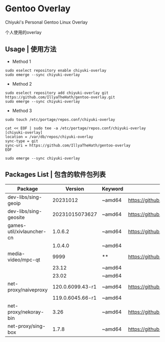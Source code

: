 # Gentoo Overlay
Chiyuki's Personal Gentoo Linux Overlay

个人使用的overlay

## Usage | 使用方法

- Method 1
```
sudo eselect repository enable chiyuki-overlay
sudo emerge --sync chiyuki-overlay
```
- Method 2
```
sudo eselect repository add chiyuki-overlay git https://github.com/IllyaTheHath/gentoo-overlay.git
sudo emerge --sync chiyuki-overlay
```
- Method 3
```
sudo touch /etc/portage/repos.conf/chiyuki-overlay

cat << EOF | sudo tee -a /etc/portage/repos.conf/chiyuki-overlay
[chiyuki-overlay]
location = /var/db/repos/chiyuki-overlay
sync-type = git
sync-uri = https://github.com/IllyaTheHath/gentoo-overlay
EOF

sudo emerge --sync chiyuki-overlay
```

## Packages List | 包含的软件包列表

| Package | Version | Keyword | Homepage |
| ------- | ------- | ------- | -------- |
| dev-libs/sing-geoip | 20231012 | ~amd64 | https://github.com/SagerNet/sing-geoip |
| dev-libs/sing-geosite | 20231015073627 | ~amd64 | https://github.com/IllyaTheHath/sing-geosite |
| games-util/xivlauncher-cn | 1.0.6.2 | ~amd64 | https://github.com/ottercorp/XIVLauncher.Core |
| | 1.0.4.0 | ~amd64 | |
| media-video/mpc-qt | 9999 | ** | https://github.com/mpc-qt/mpc-qt |
| | 23.12 | ~amd64 | |
| | 23.02 | ~amd64 | |
| net-proxy/naiveproxy | 120.0.6099.43-r1 | ~amd64 | https://github.com/klzgrad/naiveproxy |
| | 119.0.6045.66-r1 | ~amd64 | |
| net-proxy/nekoray-bin | 3.26 | ~amd64 | https://github.com/MatsuriDayo/nekoray |
| net-proxy/sing-box | 1.7.8 | ~amd64 | https://github.com/SagerNet/sing-box |
